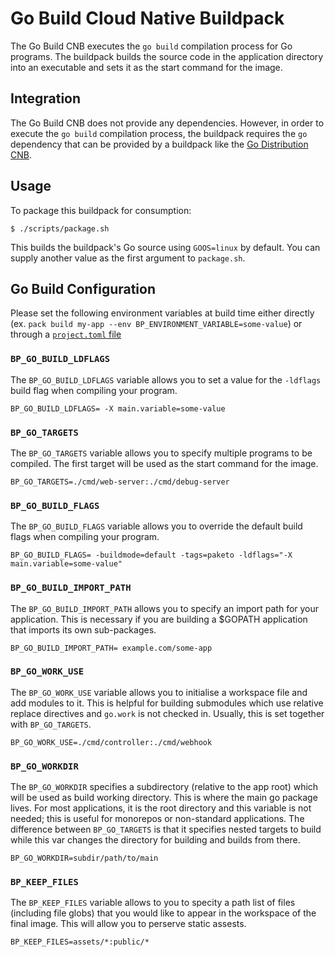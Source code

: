 # Go Build Cloud Native Buildpack

The Go Build CNB executes the `go build` compilation process for Go programs.
The buildpack builds the source code in the application directory into an
executable and sets it as the start command for the image.

## Integration

The Go Build CNB does not provide any dependencies. However, in order to
execute the `go build` compilation process, the buildpack requires the `go`
dependency that can be provided by a buildpack like the [Go Distribution
CNB](https://github.com/paketo-buildpacks/go-dist).

## Usage

To package this buildpack for consumption:

```
$ ./scripts/package.sh
```

This builds the buildpack's Go source using `GOOS=linux` by default. You can
supply another value as the first argument to `package.sh`.

## Go Build Configuration
Please set the following environment
variables at build time either directly (ex. `pack build my-app --env
BP_ENVIRONMENT_VARIABLE=some-value`) or through a [`project.toml`
file](https://github.com/buildpacks/spec/blob/main/extensions/project-descriptor.md)

### `BP_GO_BUILD_LDFLAGS`
The `BP_GO_BUILD_LDFLAGS` variable allows you to set a value for the `-ldflags` build flag
when compiling your program.

```shell
BP_GO_BUILD_LDFLAGS= -X main.variable=some-value
```

### `BP_GO_TARGETS`
The `BP_GO_TARGETS` variable allows you to specify multiple programs to be
compiled. The first target will be used as the start command for the image.

```shell
BP_GO_TARGETS=./cmd/web-server:./cmd/debug-server
```

### `BP_GO_BUILD_FLAGS`
The `BP_GO_BUILD_FLAGS` variable allows you to override the default build flags
when compiling your program.

```shell
BP_GO_BUILD_FLAGS= -buildmode=default -tags=paketo -ldflags="-X main.variable=some-value"
```

### `BP_GO_BUILD_IMPORT_PATH`
The `BP_GO_BUILD_IMPORT_PATH` allows you to specify an import path for your
application. This is necessary if you are building a $GOPATH application that
imports its own sub-packages.

```shell
BP_GO_BUILD_IMPORT_PATH= example.com/some-app
```

### `BP_GO_WORK_USE`
The `BP_GO_WORK_USE` variable allows you to initialise a workspace file and add
modules to it. This is helpful for building submodules which use relative
replace directives and `go.work` is not checked in. Usually, this is set
together with `BP_GO_TARGETS`.

```shell
BP_GO_WORK_USE=./cmd/controller:./cmd/webhook
```

### `BP_GO_WORKDIR`
The `BP_GO_WORKDIR` specifies a subdirectory (relative to the app root) which
will be used as build working directory. This is where the main go package lives.
For most applications, it is the root directory and this variable is not needed;
this is useful for monorepos or non-standard applications. The difference between
`BP_GO_TARGETS` is that it specifies nested targets to build while this var
changes the directory for building and builds from there.
```shell
BP_GO_WORKDIR=subdir/path/to/main
```

### `BP_KEEP_FILES`
The `BP_KEEP_FILES` variable allows to you to specity a path list of files
(including file globs) that you would like to appear in the workspace of the
final image. This will allow you to perserve static assests.

`BP_KEEP_FILES=assets/*:public/*`

